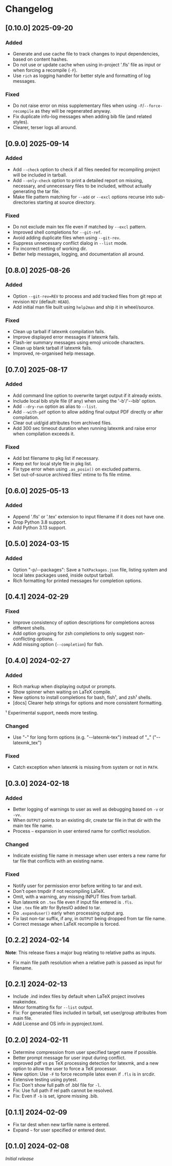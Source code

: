 # Changelog

## [0.10.0] 2025-09-20

### Added

- Generate and use cache file to track changes to input dependencies, based on content hashes.
- Do not use or update cache when using in-project '.fls' file as input or when forcing a recompile (`-F`).
- Use `rich` as logging handler for better style and formatting of log messages.

### Fixed

- Do not raise error on miss supplementary files when using `-F`/`--force-recompile` as they will be regenerated anyway.
- Fix duplicate info-log messages when adding bib file (and related styles).
- Clearer, terser logs all around.

## [0.9.0] 2025-09-14

### Added

- Add `--check` option to check if all files needed for recompiling project will be included in tarball.
- Add `--only-check` option to print a detailed report on missing, necessary, and unnecessary files to be included, without actually generating the tar file.
- Make file pattern matching for `--add` or `--excl` options recurse into sub-directories starting at source directory.

### Fixed

- Do not exclude main tex file even if matched by `--excl` pattern.
- Improved shell completions for `--git-ref`.
- Avoid adding duplicate files when using `--git-rev`.
- Suppress unnecessary conflict dialog in `--list` mode.
- Fix incorrect setting of working dir.
- Better help messages, logging, and documentation all around.

## [0.8.0] 2025-08-26

### Added

- Option `--git-rev=REV` to process and add tracked files from git repo at revision `REV` (default: `HEAD`).
- Add initial man file built using `help2man` and ship it in wheel/source.
 
### Fixed

- Clean up tarball if latexmk compilation fails.
- Improve displayed error messages if latexmk fails.
- Flash-ier summary messages using emoji unicode characters.
- Clean up blank tarball if latexmk fails.
- Improved, re-organised help message.

## [0.7.0] 2025-08-17

### Added

- Add command line option to overwrite target output if it already exists.
- Include local bib style file (if any) when using the '-b'/'--bib' option.
- Add `--dry-run` option as alias to `--list`.
- Add `--with-pdf` option to allow adding final output PDF directly or after compilation.
- Clear out uid/gid attributes from archived files.
- Add 300 sec timeout duration when running latexmk and raise error when compilation exceeds it.

### Fixed

- Add bst filename to pkg list if necessary.
- Keep ext for local style file in pkg list.
- Fix type error when using `.as_posix()` on excluded patterns.
- Set out-of-source archived files' mtime to fls file mtime.

## [0.6.0] 2025-05-13

### Added

- Append '.fls' or '.tex' extension to input filename if it does not have one.
- Drop Python 3.8 support.
- Add Python 3.13 support.

## [0.5.0] 2024-03-15

### Added

- Option "-p/--packages": Save a `TeXPackages.json` file, listing system and
  local latex packages used, inside output tarball.
- Rich formatting for printed messages for completion options.

## [0.4.1] 2024-02-29

### Fixed

- Improve consistency of option descriptions for completions across different shells.
- Add option grouping for zsh completions to only suggest non-conflicting options.
- Add missing option (`--completion`) for fish.

## [0.4.0] 2024-02-27

### Added

- Rich markup when displaying output or prompts.
- Show spinner when waiting on LaTeX compile.
- New options to install completions for bash, fish¹, and zsh¹ shells.
- [docs] Clearer help strings for options and more consistent formatting.

¹ Experimental support, needs more testing.

### Changed

- Use "-" for long form options (e.g. "--latexmk-tex") instead of "_" ("--latexmk_tex")

### Fixed

- Catch exception when latexmk is missing from system or not in `PATH`.


## [0.3.0] 2024-02-18

### Added

- Better logging of warnings to user as well as debugging based on `-v` or
  `-vv`.
- When `OUTPUT` points to an existing dir, create tar file in that dir with the
  main tex file name.
- Process `~` expansion in user entered name for conflict resolution.

### Changed

- Indicate existing file name in message when user enters a new name for tar
  file that conflicts with an existing name.

### Fixed

- Notify user for permission error before writing to tar and exit. 
- Don't open tmpdir if not recompiling LaTeX.
- Omit, with a warning, any missing INPUT files from tarball.
- Run latexmk on `.tex` file even if input file entered is `.fls`.
- Use `.tex` file attr for BytesIO added to tar.
- Do `.expanduser()` early when processing output arg.
- Fix last non-tar suffix, if any, in `OUTPUT` being dropped from tar file
  name.
- Correct message when LaTeX recompile is forced.


## [0.2.2] 2024-02-14

__Note__: This release fixes a major bug relating to relative paths as inputs.

- Fix main file path resolution when a relative path is passed as input for
  filename.


## [0.2.1] 2024-02-13

- Include .ind index files by default when LaTeX project involves makeindex.
- Minor formatting fix for `--list` output.
- Fix: For generated files included in tarball, set user/group attributes from
  main file.
- Add License and OS info in pyproject.toml.


## [0.2.0] 2024-02-11

- Determine compression from user specified target name if possible.
- Better prompt message for user input during conflict.
- Improved pdf vs ps TeX processing detection for latexmk, and a new option to
  allow the user to force a TeX processor.
- New option: Use `-F` to force recompile latex even if `.fls` is in srcdir.
- Extensive testing using pytest.
- Fix: Don't show full path of .bbl file for `-l`.
- Fix: Use full path if rel path cannot be resolved.
- Fix: Even if `-b` is set, ignore missing .bib.


## [0.1.1] 2024-02-09

- Fix tar dest when new tarfile name is entered.
- Expand `~` for user specified or entered dest.


## [0.1.0] 2024-02-08

_Initial release_
